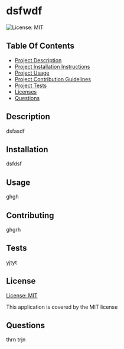 # dsfwdf

![License: MIT](https://img.shields.io/badge/license-MIT-blue.svg)

## Table Of Contents

- [Project Description](#Description)
- [Project Installation Instructions](#Installation)
- [Project Usage](#Usage)
- [Project Contribution Guidelines](#Contributing)
- [Project Tests](#Tests)
- [Licenses](#License)
- [Questions](#Questions)

## Description

dsfasdf

## Installation

dsfdsf

## Usage

ghgh

## Contributing

ghgrh

## Tests

yjtyt

## License

[License: MIT](https://opensource.org/license/mit/)

This application is covered by the MIT license

## Questions

thrn
trjn
